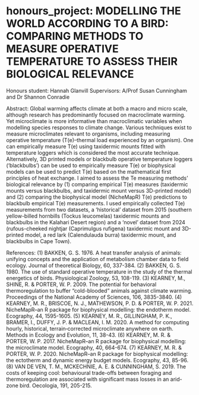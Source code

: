 # honours_project: MODELLING THE WORLD ACCORDING TO A BIRD: COMPARING METHODS TO MEASURE OPERATIVE TEMPERATURE TO ASSESS THEIR BIOLOGICAL RELEVANCE
Honours student: Hannah Glanvill
Supervisors: A/Prof Susan Cunningham and Dr Shannon Conradie

Abstract: 
Global warming affects climate at both a macro and micro scale, although research has predominantly focused on macroclimate warming. Yet microclimate is more informative than macroclimatic variables when modelling species responses to climate change. Various techniques exist to measure microclimates relevant to organisms, including measuring operative temperature (T(e)–thermal load experienced by an organism). One can empirically measure T(e) using taxidermic mounts fitted with temperature loggers which is considered the most accurate technique. Alternatively, 3D printed models or blackbulb operative temperature loggers (‘blackbulbs’) can be used to empirically measure T(e) or biophysical models can be used to predict T(e) based on the mathematical first principles of heat exchange. I aimed to assess the Te measuring methods’ biological relevance by (1) comparing empirical T(e) measures (taxidermic mounts versus blackbulbs, and taxidermic mount versus 3D-printed model) and (2) comparing the biophysical model (NicheMapR) T(e) predictions to blackbulb empirical T(e) measurements. I used empirically collected T(e) measurements from two datasets, a ‘historical’ dataset from 2015 (southern yellow-billed hornbills (Tockus leucomelas) taxidermic mounts and blackbulbs in the Kalahari Desert region) and a ‘novel’ dataset from 2024 (rufous-cheeked nightjar (Caprimulgus rufigena) taxidermic mount and 3D-printed model, a red lark (Calendulauda burra) taxidermic mount, and blackbulbs in Cape Town). 

References: 
(1) BAKKEN, G. S. 1976. A heat transfer analysis of animals: unifying concepts and the application of metabolism chamber data to field ecology. Journal of theoretical Biology, 60, 337-384.
(2) BAKKEN, G. S. 1980. The use of standard operative temperature in the study of the thermal energetics of birds. Physiological Zoology, 53, 108-119.
(3) KEARNEY, M., SHINE, R. & PORTER, W. P. 2009. The potential for behavioral thermoregulation to buffer “cold-blooded” animals against climate warming. Proceedings of the National Academy of Sciences, 106, 3835-3840.
(4) KEARNEY, M. R., BRISCOE, N. J., MATHEWSON, P. D. & PORTER, W. P. 2021. NicheMapR–an R package for biophysical modelling: the endotherm model. Ecography, 44, 1595-1605.
(5) KEARNEY, M. R., GILLINGHAM, P. K., BRAMER, I., DUFFY, J. P. & MACLEAN, I. M. 2020. A method for computing hourly, historical, terrain‐corrected microclimate anywhere on earth. Methods in Ecology and Evolution, 11, 38-43.
(6) KEARNEY, M. R. & PORTER, W. P. 2017. NicheMapR–an R package for biophysical modelling: the microclimate model. Ecography, 40, 664-674.
(7) KEARNEY, M. R. & PORTER, W. P. 2020. NicheMapR–an R package for biophysical modelling: the ectotherm and dynamic energy budget models. Ecography, 43, 85-96.
(8) VAN DE VEN, T. M., MCKECHNIE, A. E. & CUNNINGHAM, S. 2019. The costs of keeping cool: behavioural trade-offs between foraging and thermoregulation are associated with significant mass losses in an arid-zone bird. Oecologia, 191, 205-215.
